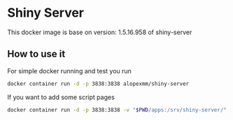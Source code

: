 # Shiny Server

This docker image is base on version: 1.5.16.958 of shiny-server

## How to use it

For simple docker running and test you run

```bash
docker container run -d -p 3838:3838 alopexmm/shiny-server
```

If you want to add some script pages

```bash
docker container run -d -p 3838:3838 -v "$PWD/apps:/srv/shiny-server/" alopexmm/shiny-server
```
